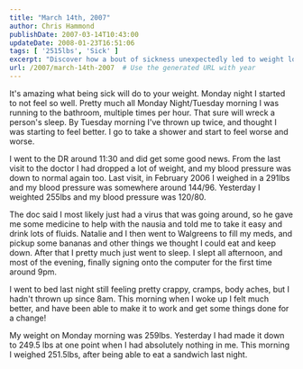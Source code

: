 ```yaml
---
title: "March 14th, 2007"
author: Chris Hammond
publishDate: 2007-03-14T10:43:00
updateDate: 2008-01-23T16:51:06
tags: [ '2515lbs', 'Sick' ]
excerpt: "Discover how a bout of sickness unexpectedly led to weight loss in this personal account. Learn how the author's trip to the doctor brought surprising results."
url: /2007/march-14th-2007  # Use the generated URL with year
---
```

<p>It&#39;s amazing what being sick will do to your weight. Monday night I started to not feel so well. Pretty much all Monday Night/Tuesday morning I was running to the bathroom, multiple times per hour. That sure will wreck a person&#39;s sleep. By Tuesday morning I&#39;ve thrown up twice, and thought I was starting to feel better. I go to take a shower and start to feel worse and worse. </p><p>I went to the DR around 11:30 and did get some good news. From the last visit to the doctor I had dropped a lot of weight, and my blood pressure was down to normal again too. Last visit, in February 2006 I weighed in a 291lbs and my blood pressure was somewhere around 144/96. Yesterday I weighted 255lbs and my blood pressure was 120/80.</p><p>The doc said I most likely just had&nbsp;a virus that was going around, so he gave me some medicine to help with the nausia and told me to take it easy and drink lots of fluids. Natalie and I then went to Walgreens to fill my meds, and pickup some bananas and other things we thought I could eat and keep down. After that I pretty much just went to sleep. I slept all afternoon, and most of the evening, finally signing onto the computer for the first time around 9pm.</p><p>I went to bed last night still feeling pretty crappy, cramps, body aches, but I hadn&#39;t thrown up since 8am. This morning when I woke up I felt much better, and have been able to make it to work and get some things done for a change!</p><p>My weight on Monday morning was 259lbs. Yesterday I had made it down to 249.5 lbs at one point when I had absolutely nothing in me. This morning I weighed 251.5lbs, after being able to eat a sandwich last night.</p><img src="https://65lbs.com/aggbug.aspx?PostID=49" width="1" height="1">

